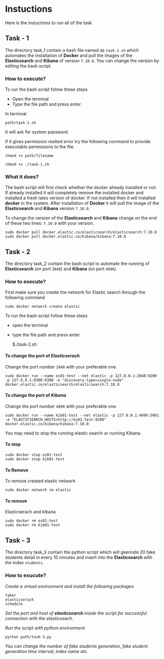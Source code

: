 # Instuctions

Here is the instuctions to run all of the task


## Task - 1

The directory task_1 contain a bash file named as `task-1.sh` which automates the installation of **Docker** and pull the images of the **Elasticsearch** and **Kibana** of version `7.10.0`. You can change the version by editing the bash script.

### How to execute?

To run the bash script follow these steps
- Open the terminal
- Type the file path and press enter.

In terminal

    path/task-1.sh

It will ask for system password.

If it gives permission realted error try the following command to provide executable permissions to the file.

    chmod +x path/filename

    chmod +x ./task-1.sh

### What it does?

The bash script will first check whether the docker already installed or not. If already installed it will completely remove the installed docker and installed a fresh lates version of docker. If not installed then it will installed **docker** in the system.
After installation of **Docker** it will pull the image of the **Elasticsearch** and **Kibana** version `7.10.0`.

To change the version of the **Elasticsearch** and **Kibana** change on the end of these two lines: `7.10.0` with your version.

    sudo docker pull docker.elastic.co/elasticsearch/elasticsearch:7.10.0
    sudo docker pull docker.elastic.co/kibana/kibana:7.10.0


## Task - 2

The directory task_2 contain the bash script to automate the running of **Elasticsearch** (on port `2048`) and **Kibana** (on port `4096`).

### How to execute?

First make sure you create the network for Elastic search through the following command

    sudo docker network create elastic

To run the bash script follow these steps
- open the terminal
- type the file path and press enter.

    $./task-2.sh

#### To change the port of *Elasticserach*

Change the port number `2048` with your preferable one.

    sudo docker run --name es01-test --net elastic -p 127.0.0.1:2048:9200 -p 127.0.0.1:9300:9300 -e "discovery.type=single-node" docker.elastic.co/elasticsearch/elasticsearch:7.10.0

#### To change the port of *Kibana*

Change the port number `4096` with your preferable one.

    sudo docker run --name kib01-test --net elastic -p 127.0.0.1:4096:5601 -e "ELASTICSEARCH_HOSTS=http://es01-test:9200" docker.elastic.co/kibana/kibana:7.10.0

You may need to stop the running elastic search or running Kibana.

#### To stop

    sudo docker stop es01-test
    sudo docker stop kib01-test

#### To Remove

To remove created elastic network

    sudo docker network rm elastic

#### To remove

Elasticserach and kibana

    sudo docker rm es01-test
    sudo docker rm kib01-test



## Task - 3

The directory task_3 contain the python script which will geenrate 20 fake students detail in every 10 minutes and insert into the **Elasticsearch** with the index `students`.

### How to exucute?

*Create a virtual environment and install the following packages*

    faker
    elasticserach
    schedule

*Set the port and host of **elasticsearch** inside the script for successful connection with the elasticseach.*

*Run the script with python environment*

    python path/task-3.py

*You can change the number of fake students generation, fake student generation time interval, index name etc.*
